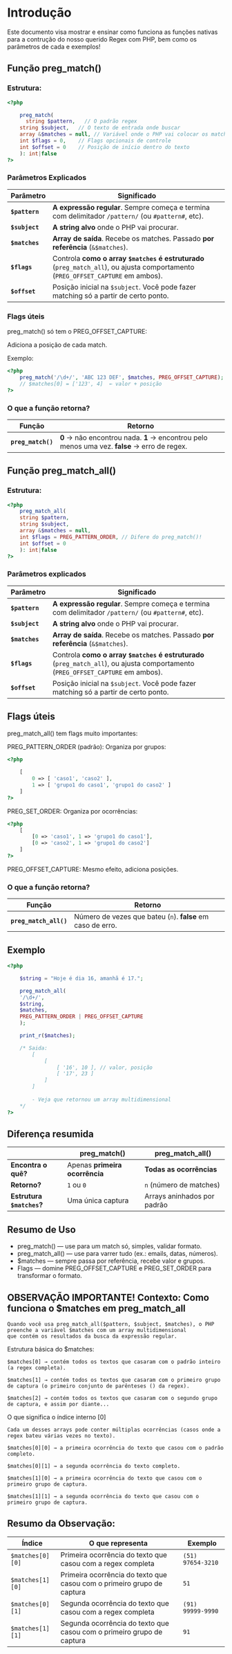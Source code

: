 # Introdução 
Este documento visa mostrar e ensinar como funciona as funções nativas para a contrução
do nosso querido Regex com PHP, bem como os parâmetros de cada e exemplos!



## Função preg_match()

### Estrutura:

```php
<?php

    preg_match(
      string $pattern,   // O padrão regex
    string $subject,   // O texto de entrada onde buscar
    array &$matches = null, // Variável onde o PHP vai colocar os matches encontrados
    int $flags = 0,    // Flags opcionais de controle
    int $offset = 0    // Posição de início dentro do texto
    ): int|false
?>
```

### Parâmetros Explicados

| Parâmetro      | Significado                                                                                                                      |
| -------------- | -------------------------------------------------------------------------------------------------------------------------------- |
| **`$pattern`** | **A expressão regular**. Sempre começa e termina com delimitador `/pattern/` (ou `#pattern#`, etc).                              |
| **`$subject`** | **A string alvo** onde o PHP vai procurar.                                                                                       |
| **`$matches`** | **Array de saída**. Recebe os matches. Passado **por referência** (`&$matches`).                                                 |
| **`$flags`**   | Controla **como o array `$matches` é estruturado** (`preg_match_all`), ou ajusta comportamento (`PREG_OFFSET_CAPTURE` em ambos). |
| **`$offset`**  | Posição inicial na `$subject`. Você pode fazer matching só a partir de certo ponto.                                              |

### Flags úteis

preg_match() só tem o PREG_OFFSET_CAPTURE:

Adiciona a posição de cada match.

Exemplo:

```php
<?php
    preg_match('/\d+/', 'ABC 123 DEF', $matches, PREG_OFFSET_CAPTURE);
    // $matches[0] = ['123', 4]  ← valor + posição
?>
```

### O que a função retorna?

| Função                 | Retorno                                                                                      |
| ---------------------- | -------------------------------------------------------------------------------------------- |
| **`preg_match()`**     | **0** → não encontrou nada. **1** → encontrou pelo menos uma vez. **false** → erro de regex. |


## Função preg_match_all()

### Estrutura:

```php
<?php
    preg_match_all(
    string $pattern,
    string $subject,
    array &$matches = null,
    int $flags = PREG_PATTERN_ORDER, // Difere do preg_match()!
    int $offset = 0
    ): int|false
?>
```

###  Parâmetros explicados

| Parâmetro      | Significado                                                                                                                      |
| -------------- | -------------------------------------------------------------------------------------------------------------------------------- |
| **`$pattern`** | **A expressão regular**. Sempre começa e termina com delimitador `/pattern/` (ou `#pattern#`, etc).                              |
| **`$subject`** | **A string alvo** onde o PHP vai procurar.                                                                                       |
| **`$matches`** | **Array de saída**. Recebe os matches. Passado **por referência** (`&$matches`).                                                 |
| **`$flags`**   | Controla **como o array `$matches` é estruturado** (`preg_match_all`), ou ajusta comportamento (`PREG_OFFSET_CAPTURE` em ambos). |
| **`$offset`**  | Posição inicial na `$subject`. Você pode fazer matching só a partir de certo ponto.                                              |

## Flags úteis
preg_match_all() tem flags muito importantes:

PREG_PATTERN_ORDER (padrão): Organiza por grupos:

```php
<?php
    
    [ 
        0 => [ 'caso1', 'caso2' ], 
        1 => [ 'grupo1 do caso1', 'grupo1 do caso2' ]
    ]
?>
```

PREG_SET_ORDER: Organiza por ocorrências:

```php
<?php
    [
        [0 => 'caso1', 1 => 'grupo1 do caso1'],
        [0 => 'caso2', 1 => 'grupo1 do caso2']
    ]
?>
```

PREG_OFFSET_CAPTURE: Mesmo efeito, adiciona posições.

### O que a função retorna?

| Função                 | Retorno                                                                                      |
| ---------------------- | -------------------------------------------------------------------------------------------- |
| **`preg_match_all()`** | Número de vezes que bateu (`n`). **false** em caso de erro.                                  |


## Exemplo

```php
<?php

    $string = "Hoje é dia 16, amanhã é 17.";

    preg_match_all(
    '/\d+/',
    $string,
    $matches,
    PREG_PATTERN_ORDER | PREG_OFFSET_CAPTURE
    );

    print_r($matches);

    /* Saida: 
        [
            [ 
                [ '16', 10 ], // valor, posição
                [ '17', 23 ]
            ]
        ]
    
        - Veja que retornou um array multidimensional
    */
?>
```

## Diferença resumida

|                           | **preg\_match()**              | **preg\_match\_all()**      |
| ------------------------- | ------------------------------ | --------------------------- |
| **Encontra o quê?**       | Apenas **primeira ocorrência** | **Todas as ocorrências**    |
| **Retorno?**              | `1` ou `0`                     | `n` (número de matches)     |
| **Estrutura `$matches`?** | Uma única captura              | Arrays aninhados por padrão |


## Resumo de Uso

- preg_match() — use para um match só, simples, validar formato.
- preg_match_all() — use para varrer tudo (ex.: emails, datas, números).
- $matches — sempre passa por referência, recebe valor e grupos.
- Flags — domine PREG_OFFSET_CAPTURE e PREG_SET_ORDER para transformar o formato.


## OBSERVAÇÃO IMPORTANTE! Contexto: Como funciona o $matches em preg_match_all

    Quando você usa preg_match_all($pattern, $subject, $matches), o PHP preenche a variável $matches com um array multidimensional
    que contém os resultados da busca da expressão regular.

Estrutura básica do $matches:
    
    $matches[0] → contém todos os textos que casaram com o padrão inteiro (a regex completa).

    $matches[1] → contém todos os textos que casaram com o primeiro grupo de captura (o primeiro conjunto de parênteses () da regex).

    $matches[2] → contém todos os textos que casaram com o segundo grupo de captura, e assim por diante...

O que significa o índice interno [0]

    Cada um desses arrays pode conter múltiplas ocorrências (casos onde a regex bateu várias vezes no texto).

    $matches[0][0] → a primeira ocorrência do texto que casou com o padrão completo.

    $matches[0][1] → a segunda ocorrência do texto completo.

    $matches[1][0] → a primeira ocorrência do texto que casou com o primeiro grupo de captura.

    $matches[1][1] → a segunda ocorrência do texto que casou com o primeiro grupo de captura.

## Resumo da Observação:

| Índice           | O que representa                                                       | Exemplo           |
| ---------------- | ---------------------------------------------------------------------- | ----------------- |
| `$matches[0][0]` | Primeira ocorrência do texto que casou com a regex completa            | `(51) 97654-3210` |
| `$matches[1][0]` | Primeira ocorrência do texto que casou com o primeiro grupo de captura | `51`              |
| `$matches[0][1]` | Segunda ocorrência do texto que casou com a regex completa             | `(91) 99999-9990` |
| `$matches[1][1]` | Segunda ocorrência do texto que casou com o primeiro grupo de captura  | `91`              |
